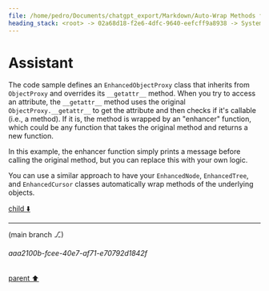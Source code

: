 ```yaml
---
file: /home/pedro/Documents/chatgpt_export/Markdown/Auto-Wrap Methods for Objects.md
heading_stack: <root> -> 02a68d18-f2e6-4dfc-9640-eefcff9a8938 -> System -> 16f71094-696f-4659-a5b7-a5ea706f6ddd -> System -> aaa26859-01d8-49bd-b879-7d8ec5f19da1 -> User -> Test code -> 9bb4a2f9-42fa-443c-a853-8b9f8dd57093 -> Assistant -> cf56d503-b701-49ba-82b9-461dc9391d56 -> Assistant -> 6d3fd887-71c7-4832-b5c8-1333d0b0e8a3 -> Tool -> 20b096ce-9aa9-43c1-ba53-8914ac441b58 -> Assistant
---
```

# Assistant

The code sample defines an `EnhancedObjectProxy` class that inherits from `ObjectProxy` and overrides its `__getattr__` method. When you try to access an attribute, the `__getattr__` method uses the original `ObjectProxy.__getattr__` to get the attribute and then checks if it's callable (i.e., a method). If it is, the method is wrapped by an "enhancer" function, which could be any function that takes the original method and returns a new function.

In this example, the enhancer function simply prints a message before calling the original method, but you can replace this with your own logic.

You can use a similar approach to have your `EnhancedNode`, `EnhancedTree`, and `EnhancedCursor` classes automatically wrap methods of the underlying objects.

[child ⬇️](#aaa2100b-fcee-40e7-af71-e70792d1842f)

---

(main branch ⎇)
###### aaa2100b-fcee-40e7-af71-e70792d1842f
[parent ⬆️](#20b096ce-9aa9-43c1-ba53-8914ac441b58)
